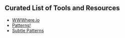 ## Curated List of Tools and Resources

* [WWWhere.io](http://wwwhere.io/)
* [Patterns!](http://thepatternlibrary.com/)
* [Subtle Patterns](https://www.toptal.com/designers/subtlepatterns/)
